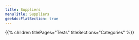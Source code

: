```yaml
---
title: Suppliers
menuTitle: Suppliers 
geekdocFlatSection: true
---
```


{{% children titlePages="Tests" titleSections="Categories" %}}